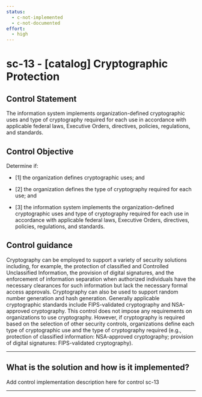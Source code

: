 ```yaml
---
status:
  - c-not-implemented
  - c-not-documented
effort:
  - high
---
```


# sc-13 - \[catalog\] Cryptographic Protection

## Control Statement

The information system implements organization-defined cryptographic uses and type of cryptography required for each use in accordance with applicable federal laws, Executive Orders, directives, policies, regulations, and standards.

## Control Objective

Determine if:

- \[1\] the organization defines cryptographic uses; and

- \[2\] the organization defines the type of cryptography required for each use; and

- \[3\] the information system implements the organization-defined cryptographic uses and type of cryptography required for each use in accordance with applicable federal laws, Executive Orders, directives, policies, regulations, and standards.

## Control guidance

Cryptography can be employed to support a variety of security solutions including, for example, the protection of classified and Controlled Unclassified Information, the provision of digital signatures, and the enforcement of information separation when authorized individuals have the necessary clearances for such information but lack the necessary formal access approvals. Cryptography can also be used to support random number generation and hash generation. Generally applicable cryptographic standards include FIPS-validated cryptography and NSA-approved cryptography. This control does not impose any requirements on organizations to use cryptography. However, if cryptography is required based on the selection of other security controls, organizations define each type of cryptographic use and the type of cryptography required (e.g., protection of classified information: NSA-approved cryptography; provision of digital signatures: FIPS-validated cryptography).

______________________________________________________________________

## What is the solution and how is it implemented?

Add control implementation description here for control sc-13

______________________________________________________________________
